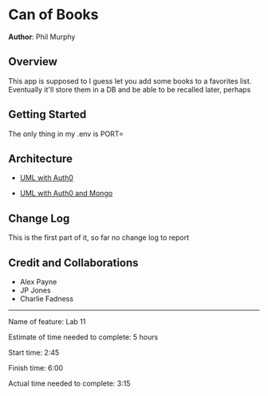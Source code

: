 # Can of Books

**Author**: Phil Murphy

## Overview

This app is supposed to I guess let you add some books to a favorites list. Eventually it'll store them in a DB and be able to be recalled later, perhaps

## Getting Started

The only thing in my .env is PORT=

## Architecture

* [UML with Auth0](umls/uml_for_auth0.png)

* [UML with Auth0 and Mongo](umls/uml-auth0-mongo.png)

## Change Log

This is the first part of it, so far no change log to report

## Credit and Collaborations

* Alex Payne
* JP Jones
* Charlie Fadness

____________________________

Name of feature: Lab 11

Estimate of time needed to complete: 5 hours

Start time: 2:45

Finish time: 6:00

Actual time needed to complete: 3:15
